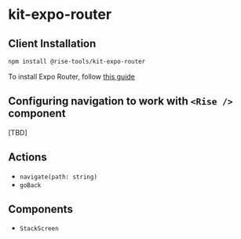 # kit-expo-router

## Client Installation

```sh
npm install @rise-tools/kit-expo-router
```

To install Expo Router, follow [this guide](https://docs.expo.dev/router/installation/)

## Configuring navigation to work with `<Rise />` component

[TBD]

## Actions

- `navigate(path: string)`
- `goBack`

## Components

- `StackScreen`

